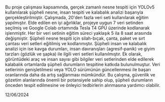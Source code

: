 Bu proje çalışması kapsamında, gerçek zamanlı nesne tespiti için YOLOv5 kullanılarak şüpheli nesne,
insan tespiti ve kalabalık analizi başarıyla gerçekleştirilmiştir. Çalışmada, 20'den fazla veri seti
kullanılarak eğitim yapılmıştır. Elde edilen en iyi ağırlıklar, projeye uygun 7 veri setinden seçilmiş ve
Google Colab ortamında Tesla T4 GPU üzerinde kodlanarak işlenmiştir. Her bir veri setinin eğitim
süreci yaklaşık 5 ila 8 saat arasında değişmiştir. Şüpheli nesne tespiti için silah-bıçak, çanta, paket ve
sırt çantası veri setleri eğitilmiş ve kodlanmıştır. Şüpheli insan ve kalabalık analizi için ise kavga
durumları, insan davranışları (agresif-panik) ve giyim tarzları (gözlük ve şapka) ile ilgili veri setleri
kullanılmıştır. Ek olarak, görüntüdeki araç ve insan sayısı gibi bilgiler veri setlerinden elde edilerek
kalabalık ortamlarda şüpheli durumların tespitine katkıda bulunulmuştur. Veri setlerinin genişletilmesi
veya YOLO sürümünün güncellenmesi ile başarı oranlarında daha da artış sağlanması mümkündür. Bu
çalışma, güvenlik ve gözetim alanlarında önemli bir potansiyele sahip olup, şüpheli durumların
önceden tespit edilmesine ve önleyici tedbirlerin alınmasına yardımcı olabilir.


12/06/2024 